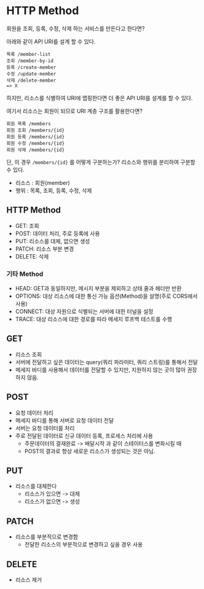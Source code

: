 # HTTP Method

회원을 조회, 등록, 수정, 삭제 하는 서비스를 만든다고 한다면?

아래와 같이 API URI를 설계 할 수 있다.

```
목록 /member-list
조회 /member-by-id
등록 /create-member
수정 /update-member
삭제 /delete-member
=> X
```

하지만, 리소스를 식별하여 URI에 맵핑한다면 더 좋은 API URI를 설계를 할 수 있다.

여기서 리소스는 회원이 되므로 URI 계층 구조를 활용한다면?

```
회원 목록 /members
회원 조회 /members/{id}
회원 등록 /members/{id}
회원 수정 /members/{id}
회원 삭제 /members/{id}
```

단, 이 경우 `/members/{id}` 를 어떻게 구분하는가?
리소스와 행위를 분리하여 구분할 수 있다.

- 리소스 : 회원(member)
- 행위 : 목록, 조회, 등록, 수정, 삭제

## HTTP Method

- GET: 조회
- POST: 데이터 처리, 주로 등록에 사용
- PUT: 리소스를 대체, 없으면 생성
- PATCH: 리소스 부분 변경
- DELETE: 삭제

### 기타 Method

- HEAD: GET과 동일하지만, 메시지 부분을 제외하고 상태 줄과 헤더만 반환
- OPTIONS: 대상 리소스에 대한 통신 가능 옵션(Method)을 설명(주로 CORS에서 사용)
- CONNECT: 대상 자원으로 식별되는 서버에 대한 터널을 설정
- TRACE: 대상 리소스에 대한 경로를 따라 메세지 루프백 테스트를 수행

## GET

- 리소스 조회
- 서버에 전달하고 싶은 데이터는 query(쿼리 파라미터, 쿼리 스트링)를 통해서 전달
- 메세지 바디를 사용해서 데이터를 전달할 수 있지만, 지원하지 않는 곳이 많아 권장하지 않음.

## POST

- 요청 데이터 처리
- 메세지 바디를 통해 서버로 요청 데이터 전달
- 서버는 요청 데이터를 처리
- 주로 전달된 데이터로 신규 데이터 등록, 프로세스 처리에 사용
  - 주문데이터의 결재완료 -> 배달시작 과 같이 스테이터스를 변화시킬 때
  - POST의 결과로 항상 새로운 리소스가 생성되는 것은 아님.

## PUT

- 리소스를 대체한다
  - 리소스가 있으면 -> 대체
  - 리소스가 없으면 -> 생성

## PATCH

- 리소스를 부분적으로 변경함
  - 전달한 리소스의 부분적으로 변경하고 싶을 경우 사용

## DELETE

- 리소스 제거
